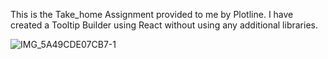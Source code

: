 This is the Take_home Assignment provided to me by Plotline. I have created a Tooltip Builder using React without using any additional libraries.

![IMG_5A49CDE07CB7-1](https://user-images.githubusercontent.com/16193881/205460455-39ca62d7-0fe1-410d-80ae-807a3cb421d8.jpeg)
